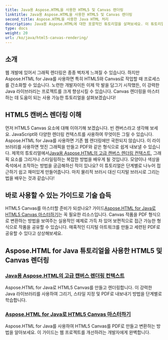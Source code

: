 ```yaml
---
title: Java용 Aspose.HTML을 사용한 HTML5 및 Canvas 렌더링
linktitle: Java용 Aspose.HTML을 사용한 HTML5 및 Canvas 렌더링
second_title: Aspose.HTML을 사용한 Java HTML 처리
description: Java용 Aspose.HTML에 대한 포괄적인 튜토리얼을 살펴보세요. 이 튜토리얼에서는 HTML5 및 Canvas 렌더링을 다루며 웹 개발 기술을 강화할 수 있습니다.
type: docs
weight: 20
url: /ko/java/html5-canvas-rendering/
---
```

## 소개

웹 개발에 있어서 그래픽 렌더링은 종종 벅차게 느껴질 수 있습니다. 하지만 Aspose.HTML for Java를 사용하면 특히 HTML5와 Canvas로 작업할 때 프로세스를 간소화할 수 있습니다. 노련한 개발자이든 이제 막 발을 담그기 시작했든, 이 강력한 Java 라이브러리는 프로젝트를 크게 향상시킬 수 있습니다. Canvas 렌더링을 마스터하는 데 도움이 되는 사용 가능한 튜토리얼을 살펴보겠습니다!

## HTML5 캔버스 렌더링 이해

먼저 HTML5 Canvas 요소에 대해 이야기해 보겠습니다. 빈 캔버스라고 생각해 보세요. JavaScript와 다양한 렌더링 컨텍스트를 사용하여 무엇이든 그릴 수 있습니다. Aspose.HTML for Java를 사용하면 기존 웹 렌더링에만 국한되지 않습니다. 이 라이브러리를 사용하면 멋진 그래픽을 만들고 PDF와 같은 형식으로 쉽게 내보낼 수 있습니다. 제목의 튜토리얼에서[Java용 Aspose.HTML의 고급 캔버스 렌더링 컨텍스트](./advanced-canvas-rendering-context/), 그래픽 요소를 그리거나 스타일링하는 복잡한 방법을 배우게 될 것입니다. 모양이나 색상을 즉석에서 조작하는 방법을 궁금해하신 적이 있나요? 이 튜토리얼은 단계별로 나누어 접근하기 쉽고 재미있게 만들어줍니다. 마치 물리적 브러시 대신 디지털 브러시로 그리는 법을 배우는 것과 같습니다!

## 바로 사용할 수 있는 가이드로 기술 습득

 HTML5 Canvas를 마스터할 준비가 되셨나요? 가이드[Aspose.HTML for Java로 HTML5 Canvas 마스터하기](./html5-canvas/)는 꼭 필요한 리소스입니다. Canvas 작품을 PDF 형식으로 변환하는 방법을 보여주는 실용적인 예제로 가득 차 있어 보편적으로 접근 가능한 형식으로 작품을 공유할 수 있습니다. 매혹적인 디지털 아트워크를 만들고 세련된 PDF로 공유할 수 있다고 상상해보세요.

## Aspose.HTML for Java 튜토리얼을 사용한 HTML5 및 Canvas 렌더링
### [Java용 Aspose.HTML의 고급 캔버스 렌더링 컨텍스트](./advanced-canvas-rendering-context/)
Aspose.HTML for Java로 HTML5 Canvas를 만들고 렌더링합니다. 이 강력한 Java 라이브러리를 사용하여 그리기, 스타일 지정 및 PDF로 내보내기 방법을 단계별로 학습합니다.
### [Aspose.HTML for Java로 HTML5 Canvas 마스터하기](./html5-canvas/)
Aspose.HTML for Java를 사용하여 HTML5 Canvas를 PDF로 만들고 변환하는 방법을 알아보세요. 이 가이드는 웹 프로젝트를 개선하려는 개발자에게 완벽합니다.